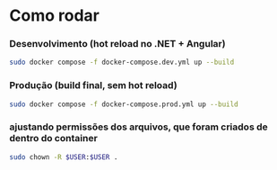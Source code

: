 # Como rodar

### Desenvolvimento (hot reload no .NET + Angular)
```bash
sudo docker compose -f docker-compose.dev.yml up --build
```

### Produção (build final, sem hot reload)
```bash
sudo docker compose -f docker-compose.prod.yml up --build
```

### ajustando permissões dos arquivos, que foram criados de dentro do container
```bash
sudo chown -R $USER:$USER .                    
```


